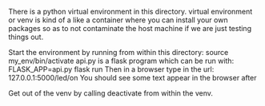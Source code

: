There is a python virtual environment in this directory.
virtual environment or venv is kind of a like a container where you can install your own packages so as to not contaminate the host machine if we are just testing things out.

Start the environment by running from within this directory: source my_env/bin/activate
api.py is a flask program which can be run with: FLASK_APP=api.py flask run
Then in a browser type in the url: 127.0.0.1:5000/led/on
You should see some text appear in the browser after

Get out of the venv by calling deactivate from within the venv.


